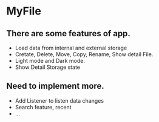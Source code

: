 # MyFile
## There are some features of app.
* Load data from internal and external storage
* Cretate, Delete, Move, Copy, Rename, Show detail File.
* Light mode and Dark mode.
* Show Detail Storage state

## Need to implement more.
* Add Listener to listen data changes
* Search feature, recent
* ...
